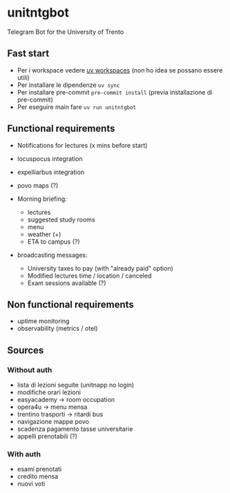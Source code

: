 # unitntgbot

Telegram Bot for the University of Trento

## Fast start

- Per i workspace vedere [uv workspaces](https://docs.astral.sh/uv/concepts/projects/workspaces/#workspace-sources) (non ho idea se possano essere utili)
- Per installare le dipendenze `uv sync`
- Per installare pre-commit `pre-commit install` (previa installazione di pre-commit)
- Per eseguire main fare `uv run unitntgbot`

## Functional requirements

- Notifications for lectures (x mins before start)
- locuspocus integration
- expelliarbus integration
- povo maps (?)
- Morning briefing:

  - lectures
  - suggested study rooms
  - menu
  - weather (+)
  - ETA to campus (?)

- broadcasting messages:

  - University taxes to pay (with "already paid" option)
  - Modified lectures time / location / canceled
  - Exam sessions available (?)

## Non functional requirements

- uptime monitoring
- observability (metrics / otel)

## Sources

### Without auth

- lista di lezioni seguite (unitnapp no login)
- modifiche orari lezioni
- easyacademy -> room occupation
- opera4u -> menu mensa
- trentino trasporti -> ritardi bus
- navigazione mappe povo
- scadenza pagamento tasse universitarie
- appelli prenotabili (?)

### With auth

- esami prenotati
- credito mensa
- nuovi voti
